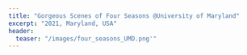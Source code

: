 ```yaml
---
title: "Gorgeous Scenes of Four Seasons @University of Maryland"
excerpt: "2021, Maryland, USA"
header:
  teaser: "/images/four_seasons_UMD.png'"
---
```


